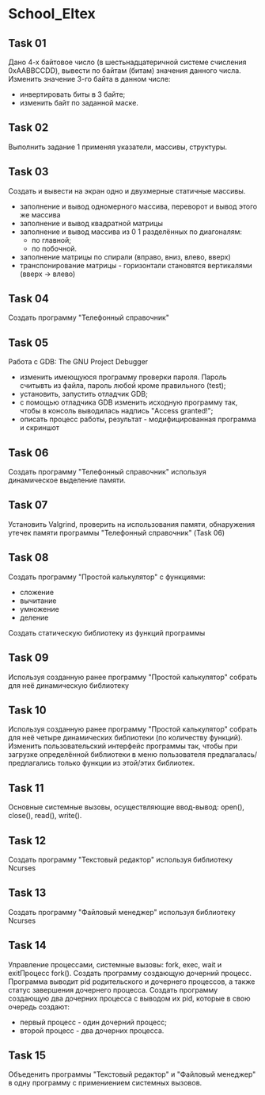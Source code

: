 # School_Eltex

## Task 01

Дано 4-х байтовое число (в шестьнадцатеричной системе счисления 0xAABBCCDD), вывести по байтам (битам) значения данного числа.
Изменить значение 3-го байта в данном числе:

- инвертировать биты в 3 байте;
- изменить байт по заданной маске.

## Task 02

Выполнить задание 1 применяя указатели, массивы, структуры.

## Task 03

Создать и вывести на экран одно и двухмерные статичные массивы.

- заполнение и вывод одномерного массива, переворот и вывод этого же массива
- заполнение и вывод квадратной матрицы
- заполнение и вывод массива из 0 1 разделённых по диагоналям:
  - по главной;
  - по побочной.
- заполнение матрицы по спирали (вправо, вниз, влево, вверх)
- транспонирование матрицы - горизонтали становятся вертикалями (вверх -> влево)

## Task 04

Создать программу "Телефонный справочник"

## Task 05

Работа с GDB: The GNU Project Debugger

- изменить имеющуюся программу проверки пароля. Пароль считывть из файла, пароль любой кроме правильного (test);
- установить, запустить отладчик GDB;
- с помощью отладчика GDB изменить исходную программу так, чтобы в консоль выводилась надпись "Access granted!";
- описать процесс работы, результат - модифицированная программа и скриншот

## Task 06

Создать программу "Телефонный справочник" используя динамическое выделение памяти.

## Task 07

Установить Valgrind, проверить на использования памяти, обнаружения утечек памяти программы "Телефонный справочник" (Task 06)

## Task 08

Создать программу "Простой калькулятор" с функциями:
  - сложение
  - вычитание
  - умножение
  - деление

Создать статическую библиотеку из функций программы

## Task 09

Используя созданную ранее программу "Простой калькулятор" собрать для неё динамическую библиотеку

## Task 10

Используя созданную ранее программу "Простой калькулятор" собрать для неё четыре динамических библиотеки (по количеству функций).
Изменить пользовательский интерфейс программы так, чтобы при загрузке определённой библиотеки в меню пользователя предлагалась/предлагались только функции из этой/этих библиотек.

## Task 11

Основные системные вызовы, осуществляющие ввод-вывод: open(), close(), read(), write().

## Task 12

Создать программу "Текстовый редактор" используя библиотеку Ncurses

## Task 13

Создать программу "Файловый менеджер" используя библиотеку Ncurses

## Task 14

Управление процессами, системные вызовы: fork, exec, wait и exitПроцесс fork().
Создать программу создающую дочерний процесс. Программа выводит pid родительского и дочернего процессов, а также статус завершения дочернего процесса.
Создать программу создающую два дочерних процесса с выводом их pid, которые в свою очередь создают:
  - первый процесс - один дочерний процесс;
  - второй процесс - два дочерних процесса.

## Task 15

Объеденить программы "Текстовый редактор" и "Файловый менеджер" в одну программу с примениением системных вызовов.



